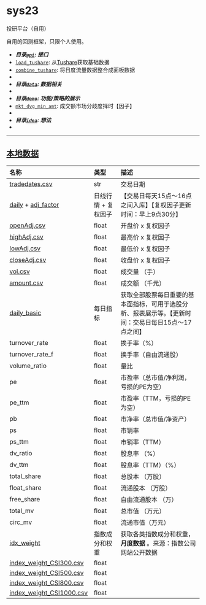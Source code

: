 # sys23
投研平台（自用）

自用的回测框架，只限个人使用。

- ***目录[`api`](api): 接口***
- [`load_tushare`](api/load_tushare.py): 从[Tushare](https://tushare.pro/)获取基础数据
- [`combine_tushare`](api/combine_tushare.py): 将日度流量数据整合成面板数据
- 
- ***目录[`data`](data): 数据相关***
- 
- ***目录[`demo`](demo): 功能/策略的展示***
- [`mkt_dvg_min_amt`](demo/mkt_dvg_min_amt.ipynb): 成交额市场分歧度择时【因子】
- 
- ***目录[`idea`](idea): 想法***
- 


---

## [本地数据](./cache)

| 名称                                                         | 类型                | 描述                                                         |
| :----------------------------------------------------------- | :------------------ | :----------------------------------------------------------- |
| [tradedates.csv](tradedates.csv)                             | str                 | 交易日期                                                     |
| [daily](https://tushare.pro/document/2?doc_id=27) + [adj_factor](https://tushare.pro/document/2?doc_id=28) | 日线行情 + 复权因子 | 【交易日每天15点～16点之间入库】【复权因子更新时间：早上9点30分】 |
| [openAdj.csv](cache/openAdj.csv)                             | float               | 开盘价 x 复权因子                                            |
| [highAdj.csv](cache/highAdj.csv)                             | float               | 最高价 x 复权因子                                            |
| [lowAdj.csv](cache/lowAdj.csv)                               | float               | 最低价 x 复权因子                                            |
| [closeAdj.csv](cache/closeAdj.csv)                           | float               | 收盘价 x 复权因子                                            |
| [vol.csv](cache/vol.csv)                                     | float               | 成交量 （手）                                                |
| [amount.csv](cache/amount.csv)                               | float               | 成交额 （千元）                                              |
| [daily_basic](https://tushare.pro/document/2?doc_id=32)      | 每日指标            | 获取全部股票每日重要的基本面指标，可用于选股分析、报表展示等。【更新时间：交易日每日15点～17点之间】 |
| turnover_rate                                                | float               | 换手率（%）                                                  |
| turnover_rate_f                                              | float               | 换手率（自由流通股）                                         |
| volume_ratio                                                 | float               | 量比                                                         |
| pe                                                           | float               | 市盈率（总市值/净利润， 亏损的PE为空）                       |
| pe_ttm                                                       | float               | 市盈率（TTM，亏损的PE为空）                                  |
| pb                                                           | float               | 市净率（总市值/净资产）                                      |
| ps                                                           | float               | 市销率                                                       |
| ps_ttm                                                       | float               | 市销率（TTM）                                                |
| dv_ratio                                                     | float               | 股息率 （%）                                                 |
| dv_ttm                                                       | float               | 股息率（TTM）（%）                                           |
| total_share                                                  | float               | 总股本 （万股）                                              |
| float_share                                                  | float               | 流通股本 （万股）                                            |
| free_share                                                   | float               | 自由流通股本 （万）                                          |
| total_mv                                                     | float               | 总市值 （万元）                                              |
| circ_mv                                                      | float               | 流通市值（万元）                                             |
| [idx_weight](cache/index_weight/README.md)                   | 指数成分和权重      | 获取各类指数成分和权重，**月度数据** 。来源：指数公司网站公开数据 |
| [index_weight_CSI300.csv](cache/index_weight_CSI300.csv)     | float               |                                                              |
| [index_weight_CSI500.csv](cache/index_weight_CSI500.csv)     | float               |                                                              |
| [index_weight_CSI800.csv](cache/index_weight_CSI800.csv)     | float               |                                                              |
| [index_weight_CSI1000.csv](cache/index_weight_CSI1000.csv)   | float               |                                                              |
